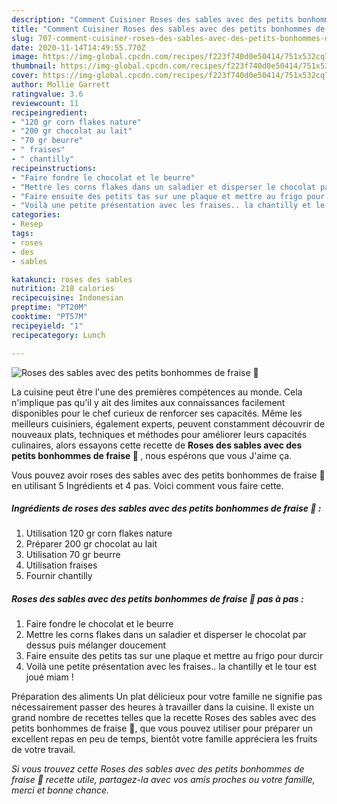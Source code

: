 ```yaml
---
description: "Comment Cuisiner Roses des sables avec des petits bonhommes de fraise 🍓"
title: "Comment Cuisiner Roses des sables avec des petits bonhommes de fraise 🍓"
slug: 707-comment-cuisiner-roses-des-sables-avec-des-petits-bonhommes-de-fraise
date: 2020-11-14T14:49:55.770Z
image: https://img-global.cpcdn.com/recipes/f223f740d0e50414/751x532cq70/roses-des-sables-avec-des-petits-bonhommes-de-fraise-🍓-photo-principale-de-la-recette.jpg
thumbnail: https://img-global.cpcdn.com/recipes/f223f740d0e50414/751x532cq70/roses-des-sables-avec-des-petits-bonhommes-de-fraise-🍓-photo-principale-de-la-recette.jpg
cover: https://img-global.cpcdn.com/recipes/f223f740d0e50414/751x532cq70/roses-des-sables-avec-des-petits-bonhommes-de-fraise-🍓-photo-principale-de-la-recette.jpg
author: Mollie Garrett
ratingvalue: 3.6
reviewcount: 11
recipeingredient:
- "120 gr corn flakes nature"
- "200 gr chocolat au lait"
- "70 gr beurre"
- " fraises"
- " chantilly"
recipeinstructions:
- "Faire fondre le chocolat et le beurre"
- "Mettre les corns flakes dans un saladier et disperser le chocolat par dessus puis mélanger doucement"
- "Faire ensuite des petits tas sur une plaque et mettre au frigo pour durcir"
- "Voilà une petite présentation avec les fraises.. la chantilly et le tour est joué miam !"
categories:
- Resep
tags:
- roses
- des
- sables

katakunci: roses des sables 
nutrition: 218 calories
recipecuisine: Indonesian
preptime: "PT20M"
cooktime: "PT57M"
recipeyield: "1"
recipecategory: Lunch

---
```



![Roses des sables avec des petits bonhommes de fraise 🍓](https://img-global.cpcdn.com/recipes/f223f740d0e50414/751x532cq70/roses-des-sables-avec-des-petits-bonhommes-de-fraise-🍓-photo-principale-de-la-recette.jpg)

La cuisine peut être l'une des premières compétences au monde. Cela n'implique pas qu'il y ait des limites aux connaissances facilement disponibles pour le chef curieux de renforcer ses capacités. Même les meilleurs cuisiniers, également experts, peuvent constamment découvrir de nouveaux plats, techniques et méthodes pour améliorer leurs capacités culinaires, alors essayons cette recette de <strong> Roses des sables avec des petits bonhommes de fraise 🍓 </strong>, nous espérons que vous J'aime ça.

<!--inarticleads1-->

Vous pouvez avoir roses des sables avec des petits bonhommes de fraise 🍓 en utilisant 5 Ingrédients et 4 pas. Voici comment vous faire cette.

##### Ingrédients de roses des sables avec des petits bonhommes de fraise 🍓 :

1. Utilisation 120 gr corn flakes nature
1. Préparer 200 gr chocolat au lait
1. Utilisation 70 gr beurre
1. Utilisation  fraises
1. Fournir  chantilly




<!--inarticleads2-->

##### Roses des sables avec des petits bonhommes de fraise 🍓 pas à pas :

1. Faire fondre le chocolat et le beurre
1. Mettre les corns flakes dans un saladier et disperser le chocolat par dessus puis mélanger doucement
1. Faire ensuite des petits tas sur une plaque et mettre au frigo pour durcir
1. Voilà une petite présentation avec les fraises.. la chantilly et le tour est joué miam !




<!--inarticleads1-->

<p>
Préparation des aliments Un plat délicieux pour votre famille ne signifie pas nécessairement passer des heures à travailler dans la cuisine. Il existe un grand nombre de recettes telles que la recette Roses des sables avec des petits bonhommes de fraise 🍓, que vous pouvez utiliser pour préparer un excellent repas en peu de temps, bientôt votre famille appréciera les fruits de votre travail.
</p>

<p>
<i>Si vous trouvez cette Roses des sables avec des petits bonhommes de fraise 🍓 recette utile, partagez-la avec vos amis proches ou votre famille, merci et bonne chance.</i>
</p>
